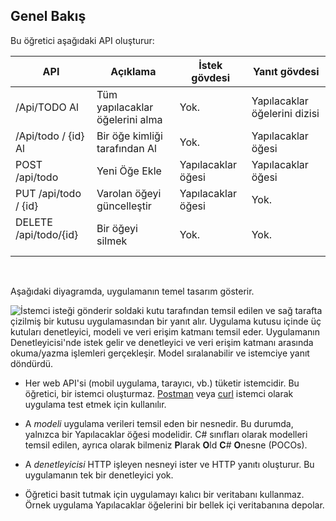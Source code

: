 ## <a name="overview"></a>Genel Bakış

Bu öğretici aşağıdaki API oluşturur:

|API | Açıklama | İstek gövdesi | Yanıt gövdesi |
|--- | ---- | ---- | ---- |
|/Api/TODO Al | Tüm yapılacaklar öğelerini alma | Yok. | Yapılacaklar öğelerini dizisi|
|/Api/todo / {id} Al | Bir öğe kimliği tarafından Al | Yok. | Yapılacaklar öğesi|
|POST /api/todo | Yeni Öğe Ekle | Yapılacaklar öğesi | Yapılacaklar öğesi |
|PUT /api/todo / {id} | Varolan öğeyi güncelleştir&nbsp; | Yapılacaklar öğesi | Yok. |
|DELETE /api/todo/{id} &nbsp; &nbsp; | Bir öğeyi silmek &nbsp;&nbsp; | Yok. | Yok.|

<br>

Aşağıdaki diyagramda, uygulamanın temel tasarım gösterir.

![İstemci isteği gönderir soldaki kutu tarafından temsil edilen ve sağ tarafta çizilmiş bir kutusu uygulamasından bir yanıt alır. Uygulama kutusu içinde üç kutuları denetleyici, modeli ve veri erişim katmanı temsil eder. Uygulamanın Denetleyicisi'nde istek gelir ve denetleyici ve veri erişim katmanı arasında okuma/yazma işlemleri gerçekleşir. Model sıralanabilir ve istemciye yanıt döndürdü.](../../tutorials/first-web-api/_static/architecture.png)

* Her web API'si (mobil uygulama, tarayıcı, vb.) tüketir istemcidir. Bu öğretici, bir istemci oluşturmaz. [Postman](https://www.getpostman.com/) veya [curl](https://developer.apple.com/legacy/library/documentation/Darwin/Reference/ManPages/man1/curl.1.html) istemci olarak uygulama test etmek için kullanılır.

* A *modeli* uygulama verileri temsil eden bir nesnedir. Bu durumda, yalnızca bir Yapılacaklar öğesi modelidir. C# sınıfları olarak modelleri temsil edilen, ayrıca olarak bilmeniz **P**larak **O**ld **C**# **O**nesne (POCOs).

* A *denetleyicisi* HTTP işleyen nesneyi ister ve HTTP yanıtı oluşturur. Bu uygulamanın tek bir denetleyici yok.

* Öğretici basit tutmak için uygulamayı kalıcı bir veritabanı kullanmaz. Örnek uygulama Yapılacaklar öğelerini bir bellek içi veritabanına depolar.
